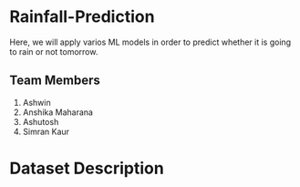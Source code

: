 # Rainfall-Prediction
Here, we will apply varios ML models in order to predict whether it is going to rain or not tomorrow.

## Team Members
1) Ashwin
2) Anshika Maharana
3) Ashutosh
4) Simran Kaur

# Dataset Description
